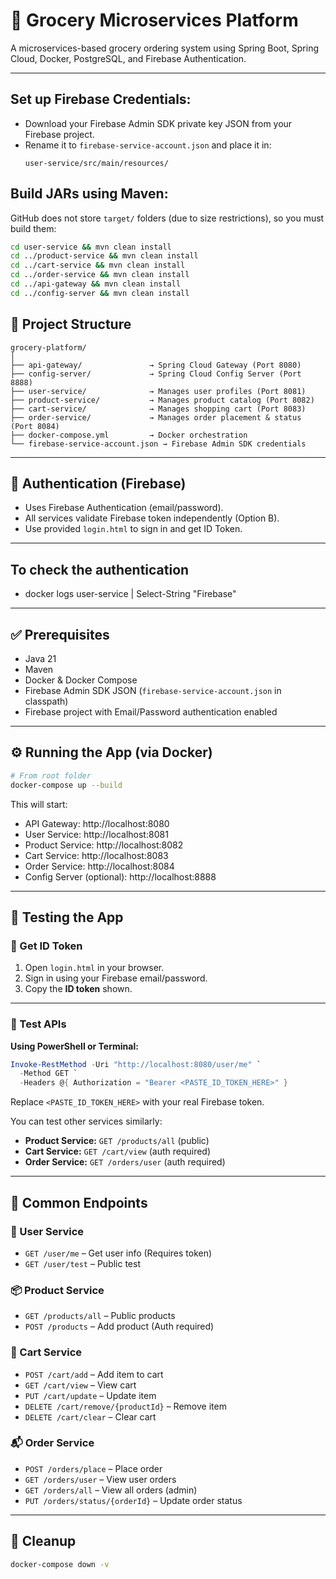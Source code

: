 # 🛒 Grocery Microservices Platform

A microservices-based grocery ordering system using Spring Boot, Spring Cloud, Docker, PostgreSQL, and Firebase Authentication.

---

 ## Set up Firebase Credentials:
   - Download your Firebase Admin SDK private key JSON from your Firebase project.
   - Rename it to `firebase-service-account.json` and place it in:
     ```
     user-service/src/main/resources/
     ```

 ## Build JARs using Maven:
   GitHub does not store `target/` folders (due to size restrictions), so you must build them:
   ```bash
   cd user-service && mvn clean install
   cd ../product-service && mvn clean install
   cd ../cart-service && mvn clean install
   cd ../order-service && mvn clean install
   cd ../api-gateway && mvn clean install
   cd ../config-server && mvn clean install
   ```

## 📁 Project Structure

```
grocery-platform/
│
├── api-gateway/               → Spring Cloud Gateway (Port 8080)
├── config-server/             → Spring Cloud Config Server (Port 8888)
├── user-service/              → Manages user profiles (Port 8081)
├── product-service/           → Manages product catalog (Port 8082)
├── cart-service/              → Manages shopping cart (Port 8083)
├── order-service/             → Manages order placement & status (Port 8084)
├── docker-compose.yml         → Docker orchestration
└── firebase-service-account.json → Firebase Admin SDK credentials
```

---

## 🔐 Authentication (Firebase)

- Uses Firebase Authentication (email/password).
- All services validate Firebase token independently (Option B).
- Use provided `login.html` to sign in and get ID Token.

---

## To check the authentication 

- docker logs user-service | Select-String "Firebase"

---

## ✅ Prerequisites

- Java 21
- Maven
- Docker & Docker Compose
- Firebase Admin SDK JSON (`firebase-service-account.json` in classpath)
- Firebase project with Email/Password authentication enabled

---

## ⚙️ Running the App (via Docker)

```bash
# From root folder
docker-compose up --build
```

This will start:
- API Gateway: http://localhost:8080
- User Service: http://localhost:8081
- Product Service: http://localhost:8082
- Cart Service: http://localhost:8083
- Order Service: http://localhost:8084
- Config Server (optional): http://localhost:8888

---

## 🧪 Testing the App

### 🔑 Get ID Token

1. Open `login.html` in your browser.
2. Sign in using your Firebase email/password.
3. Copy the **ID token** shown.

---

### 📲 Test APIs

**Using PowerShell or Terminal:**
```powershell
Invoke-RestMethod -Uri "http://localhost:8080/user/me" `
  -Method GET `
  -Headers @{ Authorization = "Bearer <PASTE_ID_TOKEN_HERE>" }
```

Replace `<PASTE_ID_TOKEN_HERE>` with your real Firebase token.

You can test other services similarly:
- **Product Service:** `GET /products/all` (public)
- **Cart Service:** `GET /cart/view` (auth required)
- **Order Service:** `GET /orders/user` (auth required)

---

## 🔄 Common Endpoints

### 🧑 User Service
- `GET /user/me` – Get user info (Requires token)
- `GET /user/test` – Public test

### 📦 Product Service
- `GET /products/all` – Public products
- `POST /products` – Add product (Auth required)

### 🛒 Cart Service
- `POST /cart/add` – Add item to cart
- `GET /cart/view` – View cart
- `PUT /cart/update` – Update item
- `DELETE /cart/remove/{productId}` – Remove item
- `DELETE /cart/clear` – Clear cart

### 📬 Order Service
- `POST /orders/place` – Place order
- `GET /orders/user` – View user orders
- `GET /orders/all` – View all orders (admin)
- `PUT /orders/status/{orderId}` – Update order status

---

## 🧼 Cleanup

```bash
docker-compose down -v
```


